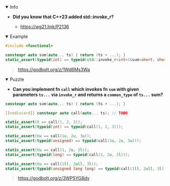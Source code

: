 <details open><summary>Info</summary><p>

* **Did you know that C++23 added std::invoke_r?**

  * https://wg21.link/P2136

</p></details><details open><summary>Example</summary><p>

```cpp
#include <functional>

constexpr auto sum(auto... ts) { return (ts + ...); }
static_assert(typeid(int) == typeid(std::invoke_r<int>(&sum<short, short>, 3, 4)));
```

> https://godbolt.org/z/1Wd6Ms3Wa

</p></details><details open><summary>Puzzle</summary><p>

* **Can you implement fn `call` which invokes fn `sum` with given parameters `ts...` via `invoke_r` and returns a `common_type` of `ts...` sum?**

```cpp
constexpr auto sum(auto... ts) { return (ts + ...); }

[[nodiscard]] constexpr auto call(auto... ts); // TODO

static_assert(6 == call(1, 2, 3));
static_assert(typeid(int) == typeid(call(1, 2, 3)));

static_assert(6u == call(1u, 2u, 3u));
static_assert(typeid(unsigned) == typeid(call(1u, 2u, 3u)));

static_assert(6u == call(1, 2u, 3l));
static_assert(typeid(long) == typeid(call(1, 2u, 3l)));

static_assert(6u == call(1ll, 2ull, 3l));
static_assert(typeid(unsigned long long) == typeid(call(1ll, 2ull, 3l)));
```

> https://godbolt.org/z/3WP5YG8dv

</p></details>
